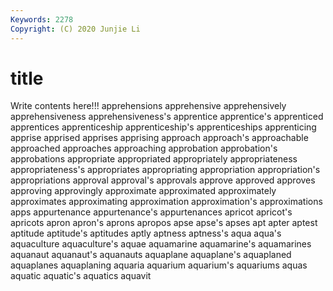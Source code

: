 ```yaml
---
Keywords: 2278
Copyright: (C) 2020 Junjie Li
---
```


# title

Write contents here!!!
apprehensions 
apprehensive 
apprehensively 
apprehensiveness 
apprehensiveness's
apprentice 
apprentice's 
apprenticed 
apprentices 
apprenticeship 
apprenticeship's 
apprenticeships 
apprenticing 
apprise 
apprised
apprises 
apprising 
approach 
approach's 
approachable 
approached 
approaches 
approaching 
approbation 
approbation's
approbations 
appropriate 
appropriated 
appropriately 
appropriateness 
appropriateness's 
appropriates 
appropriating 
appropriation 
appropriation's
appropriations 
approval 
approval's 
approvals 
approve 
approved 
approves 
approving 
approvingly 
approximate
approximated 
approximately 
approximates 
approximating 
approximation 
approximation's 
approximations 
apps 
appurtenance 
appurtenance's
appurtenances 
apricot 
apricot's 
apricots 
apron 
apron's 
aprons 
apropos 
apse 
apse's
apses 
apt 
apter 
aptest 
aptitude 
aptitude's 
aptitudes 
aptly 
aptness 
aptness's
aqua 
aqua's 
aquaculture 
aquaculture's 
aquae 
aquamarine 
aquamarine's 
aquamarines 
aquanaut 
aquanaut's
aquanauts 
aquaplane 
aquaplane's 
aquaplaned 
aquaplanes 
aquaplaning 
aquaria 
aquarium 
aquarium's 
aquariums
aquas 
aquatic 
aquatic's 
aquatics 
aquavit 
